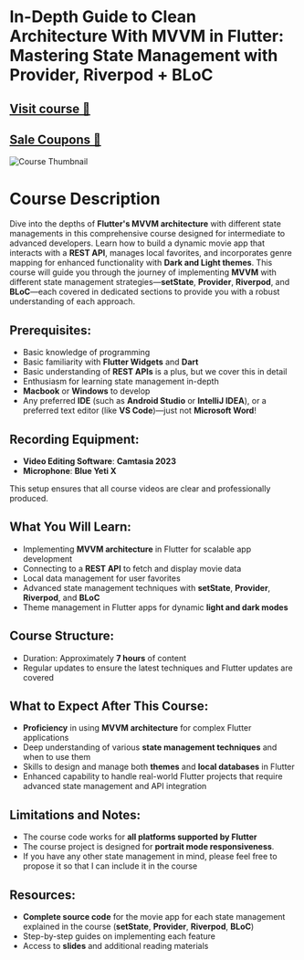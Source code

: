 # In-Depth Guide to Clean Architecture With MVVM in Flutter: Mastering State Management with Provider, Riverpod + BLoC

## [Visit course 🔗](https://www.udemy.com/instructor/course/6121723/manage/basics/)
## [Sale Coupons 🔗](https://discord.gg/gycactGhKH)
![Course Thumbnail](https://github.com/hadikachmar3/Movies_app_flutter_course_SM/blob/setstate_mvvm/State%20Managements%20-%20Local%20State%20Management%20vs%20Global%20State%20Management.jpg)

# Course Description

Dive into the depths of **Flutter's MVVM architecture** with different state managements in this comprehensive course designed for intermediate to advanced developers. Learn how to build a dynamic movie app that interacts with a **REST API**, manages local favorites, and incorporates genre mapping for enhanced functionality with **Dark and Light themes**. This course will guide you through the journey of implementing **MVVM** with different state management strategies—**setState**, **Provider**, **Riverpod**, and **BLoC**—each covered in dedicated sections to provide you with a robust understanding of each approach.

## Prerequisites:

- Basic knowledge of programming
- Basic familiarity with **Flutter Widgets** and **Dart**
- Basic understanding of **REST APIs** is a plus, but we cover this in detail
- Enthusiasm for learning state management in-depth
- **Macbook** or **Windows** to develop
- Any preferred **IDE** (such as **Android Studio** or **IntelliJ IDEA**), or a preferred text editor (like **VS Code**)—just not **Microsoft Word**!

## Recording Equipment:

- **Video Editing Software**: **Camtasia 2023**
- **Microphone**: **Blue Yeti X**

This setup ensures that all course videos are clear and professionally produced.

## What You Will Learn:

- Implementing **MVVM architecture** in Flutter for scalable app development
- Connecting to a **REST API** to fetch and display movie data
- Local data management for user favorites
- Advanced state management techniques with **setState**, **Provider**, **Riverpod**, and **BLoC**
- Theme management in Flutter apps for dynamic **light and dark modes**

## Course Structure:

- Duration: Approximately **7 hours** of content
- Regular updates to ensure the latest techniques and Flutter updates are covered

## What to Expect After This Course:

- **Proficiency** in using **MVVM architecture** for complex Flutter applications
- Deep understanding of various **state management techniques** and when to use them
- Skills to design and manage both **themes** and **local databases** in Flutter
- Enhanced capability to handle real-world Flutter projects that require advanced state management and API integration

## Limitations and Notes:

- The course code works for **all platforms supported by Flutter**
- The course project is designed for **portrait mode responsiveness**.
- If you have any other state management in mind, please feel free to propose it so that I can include it in the course

## Resources:

- **Complete source code** for the movie app for each state management explained in the course (**setState**, **Provider**, **Riverpod**, **BLoC**)
- Step-by-step guides on implementing each feature
- Access to **slides** and additional reading materials
